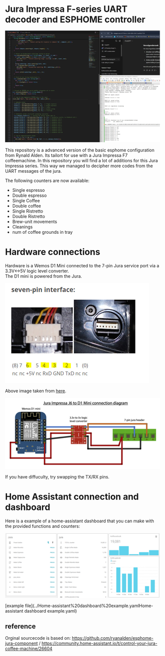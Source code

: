 
# Jura Impressa F-series UART decoder and ESPHOME controller

<img src ="/images/coding_example.jpg">

This repository is a advanced version of the basic esphome configuration from Rynald Alden. Its tailort for use with a Jura Impressa F7 coffeemachine.
In this repository you will find a lot of additions for this Jura Impressa series. This way we managed to decipher more codes from the UART messages of the jura.

The following counters are now available:

- Single espresso
- Double espresso
- Single Coffee
- Double coffee
- Single Ristretto
- Double Ristretto
- Brew-unit movements
- Cleanings
- num of coffee grounds in tray

# Hardware connections

Hardware is a Wemos D1 Mini connected to the 7-pin Jura service port via a 3.3V<->5V logic level converter.\
The D1 mini is powered from the Jura.

<img src="images/seven-pin-interface.jpg" alt="Jura 7-pin interface">

Above image taken from [here](https://community.home-assistant.io/t/control-your-jura-coffee-machine/26604).

<img src="images/connection-diagram.png" alt="Jura 7-pin interface">

If you have diffuculty, try swapping the TX/RX pins.

# Home Assistant connection and dashboard

Here is a example of a home-assistant dashboard that you can make with the provided functions and counters:

<img src="images/HA-dashboard.png">

[example file](../Home-assistant%20dashboard%20example.yamlHome-assistant dashboard example.yaml)


## reference

Orginal sourcecode is based on: https://github.com/ryanalden/esphome-jura-component / https://community.home-assistant.io/t/control-your-jura-coffee-machine/26604
